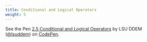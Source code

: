 ```yaml
---
title: Conditional and Logical Operators
weight: 5
---
```


<p data-height="594" data-theme-id="33799" data-slug-hash="834bee751e9122c4d293f963a3a36740" data-default-tab="js" data-user="lsuddem" data-embed-version="2" data-pen-title="2.5 Conditional and Logical Operators" data-editable="true" class="codepen">See the Pen <a href="https://codepen.io/lsuddem/pen/834bee751e9122c4d293f963a3a36740/">2.5 Conditional and Logical Operators</a> by LSU DDEM (<a href="https://codepen.io/lsuddem">@lsuddem</a>) on <a href="https://codepen.io">CodePen</a>.</p>
<script async src="https://static.codepen.io/assets/embed/ei.js"></script>